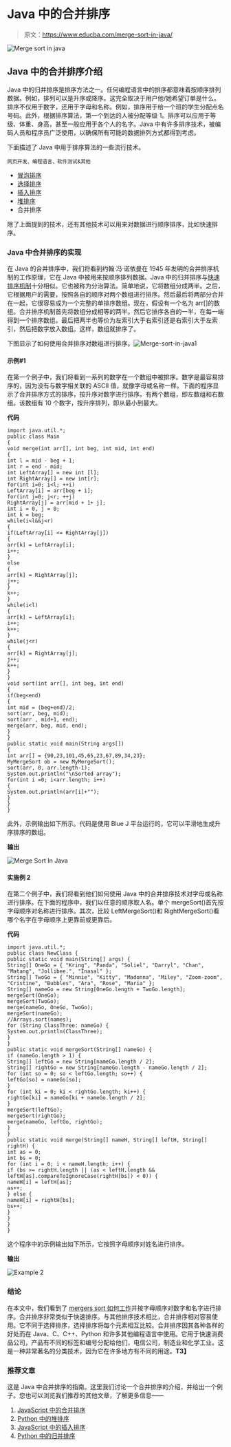 # Java 中的合并排序

> 原文：<https://www.educba.com/merge-sort-in-java/>

![Merge sort in java](img/8b07b13b0355e6e3a794693546e7cd7b.png)



## Java 中的合并排序介绍

Java 中的归并排序是排序方法之一。任何编程语言中的排序都意味着按顺序排列数据。例如，排列可以是升序或降序。这完全取决于用户他/她希望订单是什么。排序不仅用于数字，还用于字母和名称。例如，排序用于给一个班的学生分配点名号码。此外，根据排序算法，第一个到达的人被分配等级 1。排序可以应用于等级、体重、身高，甚至一般应用于各个人的名字。Java 中有许多排序技术，被编码人员和程序员广泛使用，以确保所有可能的数据排列方式都得到考虑。

下面描述了 Java 中用于排序算法的一些流行技术。

<small>网页开发、编程语言、软件测试&其他</small>

*   [冒泡排序](https://www.educba.com/bubble-sort-in-java/)
*   [选择排序](https://www.educba.com/selection-sort-in-java/)
*   [插入排序](https://www.educba.com/insertion-sort-in-java/)
*   [堆排序](https://www.educba.com/heap-sort-in-java/)
*   合并排序

除了上面提到的技术，还有其他技术可以用来对数据进行顺序排序，比如快速排序。

### Java 中合并排序的实现

在 Java 的合并排序中，我们将看到约翰·冯·诺依曼在 1945 年发明的合并排序机制的工作原理，它在 Java 中被用来按顺序排列数据。Java 中的归并排序与[快速排序机制](https://www.educba.com/quick-sort-in-java/)十分相似。它也被称为分治算法。简单地说，它将数组分成两半。之后，它根据用户的需要，按照各自的顺序对两个数组进行排序。然后最后将两部分合并在一起，它很容易成为一个完整的单排序数组。现在，假设有一个名为 arr[]的数组。合并排序机制首先将数组分成相等的两半。然后它排序各自的一半，在每一端得到一个排序数组。最后把两半也等价为左索引大于右索引还是右索引大于左索引，然后把数字放入数组。这样，数组就排序了。

下图显示了如何使用合并排序对数组进行排序。![Merge-sort-in-java1](img/4c1cedcf739c15bd2c860393910961e6.png)



#### 示例#1

在第一个例子中，我们将看到一系列的数字在一个数组中被排序。数字是最容易排序的，因为没有与数字相关联的 ASCII 值，就像字母或名称一样。下面的程序显示了合并排序方式的排序，按升序对数字进行排序。有两个数组，即左数组和右数组。该数组有 10 个数字，按升序排列，即从最小到最大。

**代码**

```
import java.util.*;
public class Main
{
void merge(int arr[], int beg, int mid, int end)
{
int l = mid - beg + 1;
int r = end - mid;
int LeftArray[] = new int [l];
int RightArray[] = new int[r];
for(int i=0; i<l; ++i)
LeftArray[i] = arr[beg + i];
for(int j=0; j<r; ++j)
RightArray[j] = arr[mid + 1+ j];
int i = 0, j = 0;
int k = beg;
while(i<l&&j<r)
{
if(LeftArray[i] <= RightArray[j])
{
arr[k] = LeftArray[i];
i++;
}
else
{
arr[k] = RightArray[j];
j++;
}
k++;
}
while(i<l)
{
arr[k] = LeftArray[i];
i++;
k++;
}
while(j<r)
{
arr[k] = RightArray[j];
j++;
k++;
}
}
void sort(int arr[], int beg, int end)
{
if(beg<end)
{
int mid = (beg+end)/2;
sort(arr, beg, mid);
sort(arr , mid+1, end);
merge(arr, beg, mid, end);
}
}
public static void main(String args[])
{
int arr[] = {90,23,101,45,65,23,67,89,34,23};
MyMergeSort ob = new MyMergeSort();
sort(arr, 0, arr.length-1);
System.out.println("\nSorted array");
for(int i =0; i<arr.length; i++)
{
System.out.println(arr[i]+"");
}
}
}
```

此外，示例输出如下所示。代码是使用 Blue J 平台运行的，它可以平滑地生成升序排序的数组。

**输出**

![Merge Sort In Java](img/a68704d48f3742f39c2bddcab20b3cf1.png)



#### 实施例 2

在第二个例子中，我们将看到他们如何使用 Java 中的合并排序技术对字母或名称进行排序。在下面的程序中，我们以任意的顺序取人名。单个 mergeSort()首先按字母顺序对名称进行排序。其次，比较 LeftMergeSort()和 RightMergeSort()看哪个名字在字母顺序上更靠前或更靠后。

**代码**

```
import java.util.*;
public class NewClass {
public static void main(String[] args) {
String[] OneGo = { "Kring", "Panda", "Soliel", "Darryl", "Chan", "Matang", "Jollibee.", "Inasal" };
String[] TwoGo = { "Minnie", "Kitty", "Madonna", "Miley", "Zoom-zoom", "Cristine", "Bubbles", "Ara", "Rose", "Maria" };
String[] nameGo = new String[OneGo.length + TwoGo.length];
mergeSort(OneGo);
mergeSort(TwoGo);
merge(nameGo, OneGo, TwoGo);
mergeSort(nameGo);
//Arrays.sort(names);
for (String ClassThree: nameGo) {
System.out.println(ClassThree);
}
}
public static void mergeSort(String[] nameGo) {
if (nameGo.length > 1) {
String[] leftGo = new String[nameGo.length / 2];
String[] rightGo = new String[nameGo.length - nameGo.length / 2];
for (int so = 0; so < leftGo.length; so++) {
leftGo[so] = nameGo[so];
}
for (int ki = 0; ki < rightGo.length; ki++) {
rightGo[ki] = nameGo[ki + nameGo.length / 2];
}
mergeSort(leftGo);
mergeSort(rightGo);
merge(nameGo, leftGo, rightGo);
}
}
public static void merge(String[] nameH, String[] leftH, String[] rightH) {
int as = 0;
int bs = 0;
for (int i = 0; i < nameH.length; i++) {
if (bs >= rightH.length || (as < leftH.length && leftH[as].compareToIgnoreCase(rightH[bs]) < 0)) {
nameH[i] = leftH[as];
as++;
} else {
nameH[i] = rightH[bs];
bs++;
}
}
}
}
```

这个程序中的示例输出如下所示，它按照字母顺序对姓名进行排序。

**输出**

![Example 2](img/ebb4b2f5fab4afb5a6ebbfa600646d2d.png)



### 结论

在本文中，我们看到了 [mergers sort 如何工作](https://www.educba.com/merge-sort-in-data-structure/)并按字母顺序对数字和名字进行排序。合并排序非常类似于快速排序。与其他排序技术相比，合并排序相对容易使用。它不同于选择排序，选择排序将每个元素相互比较。合并排序因其各种各样的好处而在 Java、C、C++、Python 和许多其他编程语言中使用。它用于快速消费品公司，产品有不同的标签和编号分配给他们，电信公司，制造业和化学工业。这是一种非常著名的分类技术，因为它在许多地方有不同的用途。**T3】**

### 推荐文章

这是 Java 中合并排序的指南。这里我们讨论一个合并排序的介绍，并给出一个例子。您也可以浏览我们推荐的其他文章，了解更多信息——

1.  [JavaScript 中的合并排序](https://www.educba.com/merge-sort-in-javascript/)
2.  [Python 中的堆排序](https://www.educba.com/heap-sort-in-python/)
3.  [JavaScript 中的插入排序](https://www.educba.com/insertion-sort-in-javascript/)
4.  [Python 中的归并排序](https://www.educba.com/merge-sort-in-python/)





